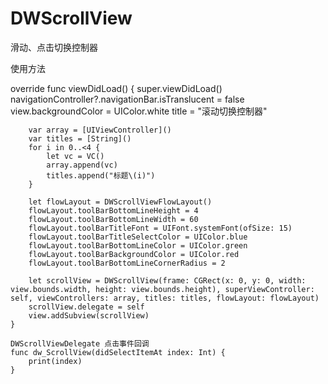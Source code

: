 # DWScrollView
滑动、点击切换控制器

使用方法

override func viewDidLoad() {
        super.viewDidLoad()
        navigationController?.navigationBar.isTranslucent = false
        view.backgroundColor = UIColor.white
        title = "滚动切换控制器"
        
        var array = [UIViewController]()
        var titles = [String]()
        for i in 0..<4 {
            let vc = VC()
            array.append(vc)
            titles.append("标题\(i)")
        }
        
        let flowLayout = DWScrollViewFlowLayout()
        flowLayout.toolBarBottomLineHeight = 4
        flowLayout.toolBarBottomLineWidth = 60
        flowLayout.toolBarTitleFont = UIFont.systemFont(ofSize: 15)
        flowLayout.toolBarTitleSelectColor = UIColor.blue
        flowLayout.toolBarBottomLineColor = UIColor.green
        flowLayout.toolBarBackgroundColor = UIColor.red
        flowLayout.toolBarBottomLineCornerRadius = 2
        
        let scrollView = DWScrollView(frame: CGRect(x: 0, y: 0, width: view.bounds.width, height: view.bounds.height), superViewController: self, viewControllers: array, titles: titles, flowLayout: flowLayout)
        scrollView.delegate = self
        view.addSubview(scrollView)
    }
    
    DWScrollViewDelegate 点击事件回调
    func dw_ScrollView(didSelectItemAt index: Int) {
        print(index)
    }
